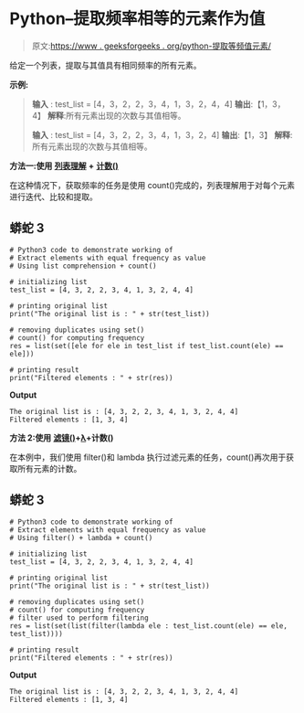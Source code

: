 # Python–提取频率相等的元素作为值

> 原文:[https://www . geeksforgeeks . org/python-提取等频值元素/](https://www.geeksforgeeks.org/python-extract-elements-with-equal-frequency-as-value/)

给定一个列表，提取与其值具有相同频率的所有元素。

**示例:**

> **输入** : test_list = [4，3，2，2，3，4，1，3，2，4，4]
> **输出**:【1，3，4】
> **解释**:所有元素出现的次数与其值相等。
> 
> **输入** : test_list = [4，3，2，2，3，4，1，3，2，4]
> **输出**:【1，3】
> **解释**:所有元素出现的次数与其值相等。

**方法一:使用** [**列表理解**](https://www.geeksforgeeks.org/python-list-comprehension-and-slicing/) **+** [**计数()**](https://www.geeksforgeeks.org/python-string-count/)

在这种情况下，获取频率的任务是使用 count()完成的，列表理解用于对每个元素进行迭代、比较和提取。

## 蟒蛇 3

```
# Python3 code to demonstrate working of 
# Extract elements with equal frequency as value
# Using list comprehension + count()

# initializing list
test_list = [4, 3, 2, 2, 3, 4, 1, 3, 2, 4, 4]

# printing original list
print("The original list is : " + str(test_list))

# removing duplicates using set()
# count() for computing frequency
res = list(set([ele for ele in test_list if test_list.count(ele) == ele]))

# printing result 
print("Filtered elements : " + str(res))
```

**Output**

```
The original list is : [4, 3, 2, 2, 3, 4, 1, 3, 2, 4, 4]
Filtered elements : [1, 3, 4]

```

**方法 2:使用** [**滤镜()**](https://www.geeksforgeeks.org/filter-in-python/)**+**[**λ**](https://www.geeksforgeeks.org/python-lambda/)**+计数()**

在本例中，我们使用 filter()和 lambda 执行过滤元素的任务，count()再次用于获取所有元素的计数。

## 蟒蛇 3

```
# Python3 code to demonstrate working of 
# Extract elements with equal frequency as value
# Using filter() + lambda + count()

# initializing list
test_list = [4, 3, 2, 2, 3, 4, 1, 3, 2, 4, 4]

# printing original list
print("The original list is : " + str(test_list))

# removing duplicates using set()
# count() for computing frequency
# filter used to perform filtering 
res = list(set(list(filter(lambda ele : test_list.count(ele) == ele, test_list))))

# printing result 
print("Filtered elements : " + str(res))
```

**Output**

```
The original list is : [4, 3, 2, 2, 3, 4, 1, 3, 2, 4, 4]
Filtered elements : [1, 3, 4]

```